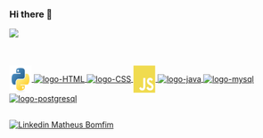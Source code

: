 ### Hi there 👋
 <!--
**bomfim1209/bomfim1209** is a ✨ _special_ ✨ repository because its `README.md` (this file) appears on your GitHub profile.

Here are some ideas to get you started:

- 🔭 I’m currently working on ...
- 🌱 I’m currently learning ...
- 👯 I’m looking to collaborate on ...
- 🤔 I’m looking for help with ...
- 💬 Ask me about ...
- 📫 How to reach me: ...
- 😄 Pronouns: ...
- ⚡ Fun fact: ...
-->


<div>
  <a href="https://github.com/bomfim1209"> 
  <!-- <img height="180em" src="https://github-readme-stats.vercel.app/api?username=bomfim1209&show_icons=true&theme=tokyonight&include_all_commits=true&count_private=true"/>
  -->
   <img height="180em" src="https://github-readme-stats.vercel.app/api/top-langs/?username=bomfim1209&layout=compact&langs_count=16&theme=tokyonight"/>
</div>

##

<div style="display: inline_block">
<br>
 
<img align="center" alt="logo-Python" height="50" width="40" src="https://raw.githubusercontent.com/devicons/devicon/master/icons/python/python-original.svg">
<img align="center" alt="logo-HTML" height="50" width="40" src="https://cdn.jsdelivr.net/gh/devicons/devicon/icons/html5/html5-original.svg">
<img align="center" alt="logo-CSS" height="50" width="40" src="https://cdn.jsdelivr.net/gh/devicons/devicon/icons/css3/css3-original.svg">
<img align="center" alt="logo-javascript" height="50" width="40" src="https://raw.githubusercontent.com/devicons/devicon/master/icons/javascript/javascript-plain.svg">
<img align="center" alt="logo-java" height="50" width="40" src="https://cdn.jsdelivr.net/gh/devicons/devicon/icons/java/java-original.svg">
<img align="center" alt="logo-mysql" height="50" width="40" src="https://cdn.jsdelivr.net/gh/devicons/devicon/icons/mysql/mysql-original-wordmark.svg">
<img align="center" alt="logo-postgresql" height="50" width="40" src="https://cdn.jsdelivr.net/gh/devicons/devicon/icons/postgresql/postgresql-original-wordmark.svg">
 
##

<div>
 <a href="https://www.linkedin.com/in/matheus-bomfim-ferreira-fonseca" target="_blank"><img src="https://img.shields.io/badge/LinkedIn-0077B5?style=for-the-badge&logo=linkedin&logoColor=white" alt="Linkedin Matheus Bomfim">
</a>
</div>
